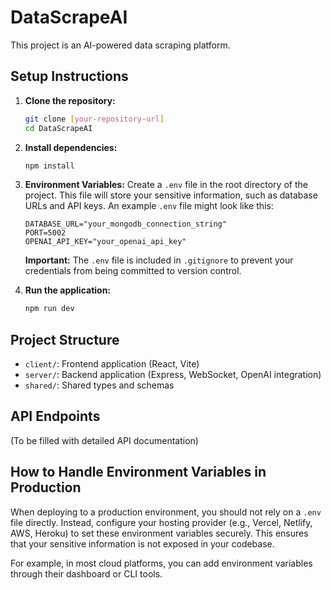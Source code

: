 # DataScrapeAI

This project is an AI-powered data scraping platform.

## Setup Instructions

1.  **Clone the repository:**
    ```bash
    git clone [your-repository-url]
    cd DataScrapeAI
    ```

2.  **Install dependencies:**
    ```bash
    npm install
    ```

3.  **Environment Variables:**
    Create a `.env` file in the root directory of the project. This file will store your sensitive information, such as database URLs and API keys. An example `.env` file might look like this:

    ```
    DATABASE_URL="your_mongodb_connection_string"
    PORT=5002
    OPENAI_API_KEY="your_openai_api_key"
    ```
    **Important:** The `.env` file is included in `.gitignore` to prevent your credentials from being committed to version control.

4.  **Run the application:**
    ```bash
    npm run dev
    ```

## Project Structure

-   `client/`: Frontend application (React, Vite)
-   `server/`: Backend application (Express, WebSocket, OpenAI integration)
-   `shared/`: Shared types and schemas

## API Endpoints

(To be filled with detailed API documentation)

## How to Handle Environment Variables in Production

When deploying to a production environment, you should not rely on a `.env` file directly. Instead, configure your hosting provider (e.g., Vercel, Netlify, AWS, Heroku) to set these environment variables securely. This ensures that your sensitive information is not exposed in your codebase.

For example, in most cloud platforms, you can add environment variables through their dashboard or CLI tools.

